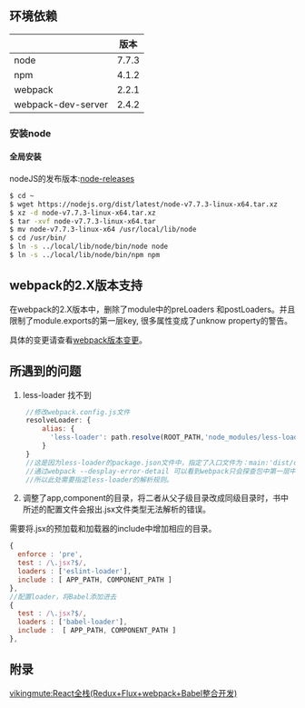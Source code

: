 ## 环境依赖

|                      | 版本  |
|:---------------------|:-----:|
|node                  |7.7.3  |
|npm                   |4.1.2  |
|webpack               |2.2.1  |
|webpack-dev-server    |2.4.2  |

### 安装node

#### 全局安装

nodeJS的发布版本:[node-releases](https://nodejs.org/dist/)

```bash
$ cd ~
$ wget https://nodejs.org/dist/latest/node-v7.7.3-linux-x64.tar.xz
$ xz -d node-v7.7.3-linux-x64.tar.xz
$ tar -xvf node-v7.7.3-linux-x64.tar
$ mv node-v7.7.3-linux-x64 /usr/local/lib/node
$ cd /usr/bin/
$ ln -s ../local/lib/node/bin/node node
$ ln -s ../local/lib/node/bin/npm npm
```


## webpack的2.X版本支持

在webpack的2.X版本中，删除了module中的preLoaders 和postLoaders。并且限制了module.exports的第一层key, 很多属性变成了unknow property的警告。

具体的变更请查看[webpack版本变更](https://github.com/webpack/webpack/releases/tag/v2.1.0-beta.23)。

## 所遇到的问题

1. less-loader 找不到

```javascript
    //修改webpack.config.js文件
    resolveLoader: {
        alias: {
          'less-loader': path.resolve(ROOT_PATH,'node_modules/less-loader/dist/index.js')
        }
    }
    //这是因为less-loader的package.json文件中，指定了入口文件为：main:'dist/cjs.js'。但是从目录中并没有此文件，只有index.js文件
    //通过webpack --desplay-error-detail 可以看到webpack只会探查包中第一层中的index.*类文件，之后就会去根据main字段进行二次查找
    //所以此处需要指定less-loader的解析规则。
```

2. 调整了app,component的目录，将二者从父子级目录改成同级目录时，书中所述的配置文件会报出.jsx文件类型无法解析的错误。

需要将.jsx的预加载和加载器的include中增加相应的目录。

```javascript
{
  enforce : 'pre',
  test : /\.jsx?$/,
  loaders : ['eslint-loader'],
  include : [ APP_PATH, COMPONENT_PATH ]
},
//配置loader，将Babel添加进去
{
  test : /\.jsx?$/,
  loaders : ['babel-loader'],
  include :  [ APP_PATH, COMPONENT_PATH ]
},
```

## 附录

[vikingmute:React全栈(Redux+Flux+webpack+Babel整合开发)](git@github.com:vikingmute/webpack-react-codes.git)

